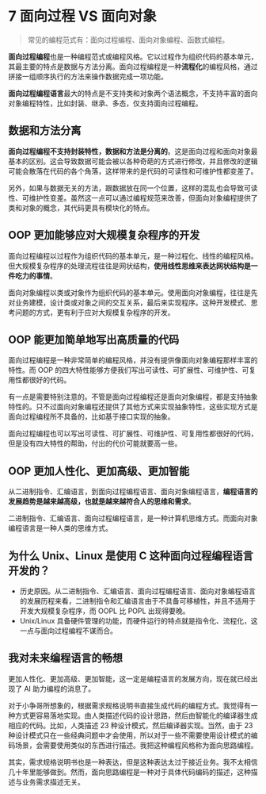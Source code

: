 # 7 面向过程 VS 面向对象

> 常见的编程范式有：面向过程编程、面向对象编程、函数式编程。

**面向过程编程**也是一种编程范式或编程风格。它以过程作为组织代码的基本单元，其最主要的特点是数据与方法分离。面向过程编程是一种**流程化**的编程风格，通过拼接一组顺序执行的方法来操作数据完成一项功能。

**面向过程编程语言**最大的特点是不支持类和对象两个语法概念，不支持丰富的面向对象编程特性，比如封装、继承、多态，仅支持面向过程编程。

## 数据和方法分离

**面向过程编程不支持封装特性，数据和方法是分离的**。这是面向过程和面向对象最基本的区别。这会导致数据可能会被以各种奇葩的方式进行修改，并且修改的逻辑可能会散落在代码的各个角落，这样带来的是代码的可读性和可维护性都变差了。

另外，如果与数据无关的方法，跟数据放在同一个位置，这样的混乱也会导致可读性、可维护性变差。虽然这一点可以通过编程规范来改善，但面向对象编程提供了类和对象的概念，其代码更具有模块化的特点。

## OOP 更加能够应对大规模复杂程序的开发

面向过程编程以过程作为组织代码的基本单元，是一种过程化、线性的编程风格。但大规模复杂程序的处理流程往往是网状结构，**使用线性思维来表达网状结构是一件吃力的事情**。

面向对象编程以类或对象作为组织代码的基本单元。使用面向对象编程，往往是先对业务建模，设计类或对象之间的交互关系，最后来实现程序。这种开发模式、思考问题的方式，更有利于应对大规模复杂程序的开发。

## OOP 能更加简单地写出高质量的代码

面向过程编程是一种非常简单的编程风格，并没有提供像面向对象编程那样丰富的特性。而 OOP 的四大特性能够方便我们写出可读性、可扩展性、可维护性、可复用性都很好的代码。

有一点是需要特别注意的。不管是面向过程编程还是面向对象编程，都是支持抽象特性的。只不过面向对象编程还提供了其他方式来实现抽象特性，这些实现方式是面向过程编程所不具备的，比如基于接口实现的抽象。

面向过程编程也可以写出可读性、可扩展性、可维护性、可复用性都很好的代码，但是没有四大特性的帮助，付出的代价可能就要高一些。

## OOP 更加人性化、更加高级、更加智能

从二进制指令、汇编语言，到面向过程编程语言、面向对象编程语言，**编程语言的发展趋势是越来越高级，也就是越来越符合人的思维和需求**。

二进制指令、汇编语言、面向过程编程语言，是一种计算机思维方式。而面向对象编程语言是一种人类的思维方式。

## 为什么 Unix、Linux 是使用 C 这种面向过程编程语言开发的？

* 历史原因。从二进制指令、汇编语言、面向过程编程语言、面向对象编程语言的发展历程来看，二进制指令和汇编语言由于不具备可移植性，并且不适用于开发大规模复杂程序，而 OOPL 比 POPL 出现得要晚。
* Unix/Linux 具备硬件管理的功能，而硬件运行的特点就是指令化、流程化，这一点与面向过程编程不谋而合。

## 我对未来编程语言的畅想

更加人性化、更加高级、更加智能，这一定是编程语言的发展方向，现在就已经出现了 AI 助力编程的消息了。

对于小争哥所想象的，根据需求规格说明书直接生成代码的编程方式。我觉得有一种方式更容易落地实现。由人类描述代码的设计思路，然后由智能化的编译器生成相应的代码。比如，人类描述 23 种设计模式，然后编译器实现。当然，由于 23 种设计模式只在一些经典问题中才会使用，所以对于一些不需要使用设计模式的编码场景，会需要使用类似的东西进行描述。我把这种编程风格称为面向思路编程。

其实，需求规格说明书也是一种表达，但是这种表达太过于接近业务。我不太相信几十年里能够做到。然而，面向思路编程是一种对于具体代码编码的描述，这种描述与业务需求描述无关。
